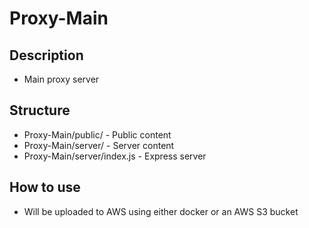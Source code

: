 # Proxy-Main

## Description
- Main proxy server

## Structure
- Proxy-Main/public/ - Public content
- Proxy-Main/server/ - Server content
- Proxy-Main/server/index.js - Express server  

## How to use
- Will be uploaded to AWS using either docker or an AWS S3 bucket
 

